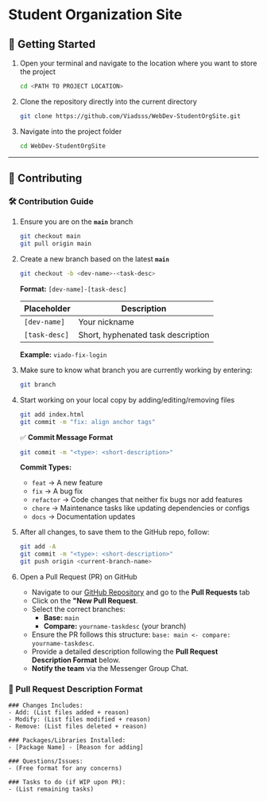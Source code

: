 # Student Organization Site

## 🚀 Getting Started

1. Open your terminal and navigate to the location where you want to store the project

    ```bash
    cd <PATH TO PROJECT LOCATION>
    ```

2. Clone the repository directly into the current directory

    ```bash
    git clone https://github.com/Viadsss/WebDev-StudentOrgSite.git
    ```

3. Navigate into the project folder

    ```bash
    cd WebDev-StudentOrgSite
    ```

---

## 🤝 Contributing

### 🛠 Contribution Guide

1. Ensure you are on the **`main`** branch

    ```bash
    git checkout main
    git pull origin main
    ```

2. Create a new branch based on the latest **`main`**

    ```bash
    git checkout -b <dev-name>-<task-desc>
    ```

    **Format:** `[dev-name]-[task-desc]`

    | Placeholder   | Description                        |
    | ------------- | ---------------------------------- |
    | `[dev-name]`  | Your nickname                      |
    | `[task-desc]` | Short, hyphenated task description |

    **Example:** `viado-fix-login`

3. Make sure to know what branch you are currently working by entering:

    ```bash
    git branch
    ```

4. Start working on your local copy by adding/editing/removing files

    ```bash
    git add index.html
    git commit -m "fix: align anchor tags"
    ```

    ✅ **Commit Message Format**

    ```bash
    git commit -m "<type>: <short-description>"
    ```

    **Commit Types:**

    - `feat` → A new feature
    - `fix` → A bug fix
    - `refactor` → Code changes that neither fix bugs nor add features
    - `chore` → Maintenance tasks like updating dependencies or configs
    - `docs` → Documentation updates

5. After all changes, to save them to the GitHub repo, follow:

    ```bash
    git add -A
    git commit -m "<type>: <short-description>"
    git push origin <current-branch-name>
    ```

6. Open a Pull Request (PR) on GitHub
    - Navigate to our [GitHub Repository](https://github.com/Viadsss/WebDev-StudentOrgSite) and go to the **Pull Requests** tab
    - Click on the **"New Pull Request**.
    - Select the correct branches:
        - **Base:** `main`
        - **Compare:** `yourname-taskdesc` (your branch)
    - Ensure the PR follows this structure: `base: main <- compare: yourname-taskdesc`.
    - Provide a detailed description following the **Pull Request Description Format** below.
    - **Notify the team** via the Messenger Group Chat.

### 📝 Pull Request Description Format

```
### Changes Includes:
- Add: (List files added + reason)
- Modify: (List files modified + reason)
- Remove: (List files deleted + reason)

### Packages/Libraries Installed:
- [Package Name] - [Reason for adding]

### Questions/Issues:
- (Free format for any concerns)

### Tasks to do (if WIP upon PR):
- (List remaining tasks)
```
